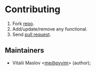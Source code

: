 # Contributing #

1. Fork [repo](https://github.com/pyvim/metacrawler).
2. Add/update/remove any functional.
3. Send [pull request](https://github.com/pyvim/metacrawler/pulls).

## Maintainers ##

- Vitalii Maslov <<me@pyvim>> (author);
